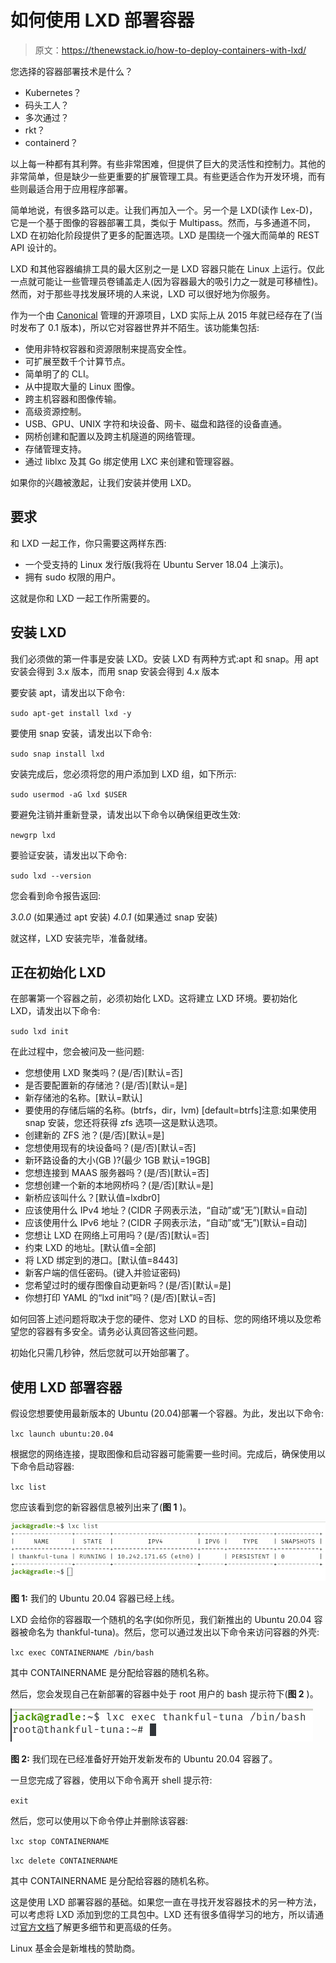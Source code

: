 # 如何使用 LXD 部署容器

> 原文：<https://thenewstack.io/how-to-deploy-containers-with-lxd/>

您选择的容器部署技术是什么？

*   Kubernetes？
*   码头工人？
*   多次通过？
*   rkt？
*   containerd？

以上每一种都有其利弊。有些非常困难，但提供了巨大的灵活性和控制力。其他的非常简单，但是缺少一些更重要的扩展管理工具。有些更适合作为开发环境，而有些则最适合用于应用程序部署。

简单地说，有很多路可以走。让我们再加入一个。另一个是 LXD(读作 Lex-D)，它是一个基于图像的容器部署工具，类似于 Multipass。然而，与多通道不同，LXD 在初始化阶段提供了更多的配置选项。LXD 是围绕一个强大而简单的 REST API 设计的。

LXD 和其他容器编排工具的最大区别之一是 LXD 容器只能在 Linux 上运行。仅此一点就可能让一些管理员卷铺盖走人(因为容器最大的吸引力之一就是可移植性)。然而，对于那些寻找发展环境的人来说，LXD 可以很好地为你服务。

作为一个由 [Canonical](https://canonical.com/) 管理的开源项目，LXD 实际上从 2015 年就已经存在了(当时发布了 0.1 版本)，所以它对容器世界并不陌生。该功能集包括:

*   使用非特权容器和资源限制来提高安全性。
*   可扩展至数千个计算节点。
*   简单明了的 CLI。
*   从中提取大量的 Linux 图像。
*   跨主机容器和图像传输。
*   高级资源控制。
*   USB、GPU、UNIX 字符和块设备、网卡、磁盘和路径的设备直通。
*   网桥创建和配置以及跨主机隧道的网络管理。
*   存储管理支持。
*   通过 liblxc 及其 Go 绑定使用 LXC 来创建和管理容器。

如果你的兴趣被激起，让我们安装并使用 LXD。

## 要求

和 LXD 一起工作，你只需要这两样东西:

*   一个受支持的 Linux 发行版(我将在 Ubuntu Server 18.04 上演示)。
*   拥有 sudo 权限的用户。

这就是你和 LXD 一起工作所需要的。

## 安装 LXD

我们必须做的第一件事是安装 LXD。安装 LXD 有两种方式:apt 和 snap。用 apt 安装会得到 3.x 版本，而用 snap 安装会得到 4.x 版本

要安装 apt，请发出以下命令:

`sudo apt-get install lxd -y`

要使用 snap 安装，请发出以下命令:

`sudo snap install lxd`

安装完成后，您必须将您的用户添加到 LXD 组，如下所示:

`sudo usermod -aG lxd $USER`

要避免注销并重新登录，请发出以下命令以确保组更改生效:

`newgrp lxd`

要验证安装，请发出以下命令:

`sudo lxd --version`

您会看到命令报告返回:

*3.0.0* (如果通过 apt 安装)
*4.0.1* (如果通过 snap 安装)

就这样，LXD 安装完毕，准备就绪。

## 正在初始化 LXD

在部署第一个容器之前，必须初始化 LXD。这将建立 LXD 环境。要初始化 LXD，请发出以下命令:

`sudo lxd init`

在此过程中，您会被问及一些问题:

*   您想使用 LXD 聚类吗？(是/否)[默认=否]
*   是否要配置新的存储池？(是/否)[默认=是]
*   新存储池的名称。[默认=默认]
*   要使用的存储后端的名称。(btrfs，dir，lvm) [default=btrfs]注意:如果使用 snap 安装，您还将获得 zfs 选项—这是默认选项。
*   创建新的 ZFS 池？(是/否)[默认=是]
*   您想使用现有的块设备吗？(是/否)[默认=否]
*   新环路设备的大小(GB )?(最少 1GB 默认=19GB]
*   您想连接到 MAAS 服务器吗？(是/否)[默认=否]
*   您想创建一个新的本地网桥吗？(是/否)[默认=是]
*   新桥应该叫什么？[默认值=lxdbr0]
*   应该使用什么 IPv4 地址？(CIDR 子网表示法，“自动”或“无”)[默认=自动]
*   应该使用什么 IPv6 地址？(CIDR 子网表示法，“自动”或“无”)[默认=自动]
*   您想让 LXD 在网络上可用吗？(是/否)[默认=否]
*   约束 LXD 的地址。[默认值=全部]
*   将 LXD 绑定到的港口。[默认值=8443]
*   新客户端的信任密码。(键入并验证密码)
*   您希望过时的缓存图像自动更新吗？(是/否)[默认=是]
*   你想打印 YAML 的“lxd init”吗？(是/否)[默认=否]

如何回答上述问题将取决于您的硬件、您对 LXD 的目标、您的网络环境以及您希望您的容器有多安全。请务必认真回答这些问题。

初始化只需几秒钟，然后您就可以开始部署了。

## 使用 LXD 部署容器

假设您想要使用最新版本的 Ubuntu (20.04)部署一个容器。为此，发出以下命令:

`lxc launch ubuntu:20.04`

根据您的网络连接，提取图像和启动容器可能需要一些时间。完成后，确保使用以下命令启动容器:

`lxc list`

您应该看到您的新容器信息被列出来了(**图 1** )。

![](img/4072bf035fc194fa6689b814c335b6ee.png)

**图 1:** 我们的 Ubuntu 20.04 容器已经上线。

LXD 会给你的容器取一个随机的名字(如你所见，我们新推出的 Ubuntu 20.04 容器被命名为 thankful-tuna)。然后，您可以通过发出以下命令来访问容器的外壳:

`lxc exec CONTAINERNAME /bin/bash`

其中 CONTAINERNAME 是分配给容器的随机名称。

然后，您会发现自己在新部署的容器中处于 root 用户的 bash 提示符下(**图 2** )。

![](img/fd8a217632aefbfb7e6840c09c603b6e.png)

**图 2:** 我们现在已经准备好开始开发新发布的 Ubuntu 20.04 容器了。

一旦您完成了容器，使用以下命令离开 shell 提示符:

`exit`

然后，您可以使用以下命令停止并删除该容器:

`lxc stop CONTAINERNAME`

`lxc delete CONTAINERNAME`

其中 CONTAINERNAME 是分配给容器的随机名称。

这是使用 LXD 部署容器的基础。如果您一直在寻找开发容器技术的另一种方法，可以考虑将 LXD 添加到您的工具包中。LXD 还有很多值得学习的地方，所以请通过[官方文档](https://lxd.readthedocs.io/en/latest/)了解更多细节和更高级的任务。

Linux 基金会是新堆栈的赞助商。

<svg xmlns:xlink="http://www.w3.org/1999/xlink" viewBox="0 0 68 31" version="1.1"><title>Group</title> <desc>Created with Sketch.</desc></svg>
